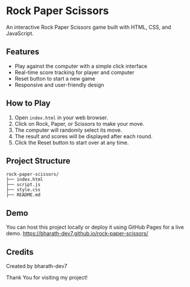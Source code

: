 # Rock Paper Scissors

An interactive Rock Paper Scissors game built with HTML, CSS, and JavaScript.

## Features
- Play against the computer with a simple click interface
- Real-time score tracking for player and computer
- Reset button to start a new game
- Responsive and user-friendly design

## How to Play
1. Open `index.html` in your web browser.
2. Click on Rock, Paper, or Scissors to make your move.
3. The computer will randomly select its move.
4. The result and scores will be displayed after each round.
5. Click the Reset button to start over at any time.


## Project Structure
```
rock-paper-scissors/
├── index.html
├── script.js
├── style.css
├── README.md
```

## Demo
You can host this project locally or deploy it using GitHub Pages for a live demo.
https://bharath-dev7.github.io/rock-paper-scissors/

## Credits
Created by bharath-dev7 


Thank You for visiting my project!
